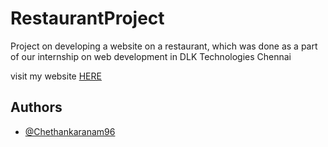 
# RestaurantProject

Project on developing a website on a restaurant, which was done as a part of our internship on web development in DLK Technologies Chennai  

visit my website [HERE](https://reprojectchethan.netlify.app)


## Authors

- [@Chethankaranam96](https://www.github.com/Chethankaranam96)

